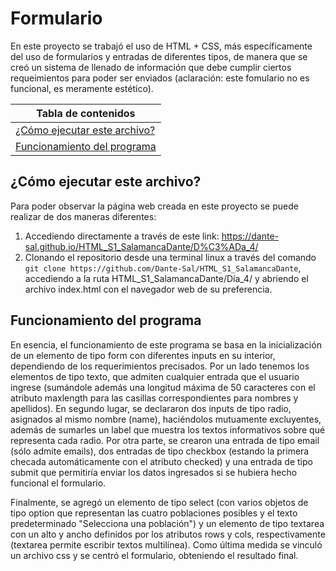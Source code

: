 # Formulario

En este proyecto se trabajó el uso de HTML + CSS, más específicamente del uso de formularios y entradas de diferentes tipos, de manera que se creó un sistema de llenado de información que debe cumplir ciertos requeimientos para poder ser enviados (aclaración: este fomulario no es funcional, es meramente estético).

|Tabla de contenidos|
|--|
|[¿Cómo ejecutar este archivo?](#Ejecucion)|
|[Funcionamiento del programa](#Funcionamiento)|

<a name="Ejecucion"></a>

## ¿Cómo ejecutar este archivo?

Para poder observar la página web creada en este proyecto se puede realizar de dos maneras diferentes:

1. Accediendo directamente a través de este link: https://dante-sal.github.io/HTML_S1_SalamancaDante/D%C3%ADa_4/
2. Clonando el repositorio desde una terminal linux a través del comando `git clone https://github.com/Dante-Sal/HTML_S1_SalamancaDante`, accediendo a la ruta HTML_S1_SalamancaDante/Día_4/ y abriendo el archivo index.html con el navegador web de su preferencia.

<a name="Funcionamiento"></a>

## Funcionamiento del programa

En esencia, el funcionamiento de este programa se basa en la inicialización de un elemento de tipo form con diferentes inputs en su interior, dependiendo de los requerimientos precisados. Por un lado tenemos los elementos de tipo texto, que admiten cualquier entrada que el usuario ingrese (sumándole además una longitud máxima de 50 caracteres con el atributo maxlength para las casillas correspondientes para nombres y apellidos). En segundo lugar, se declararon dos inputs de tipo radio, asignados al mismo nombre (name), haciéndolos mutuamente excluyentes, además de sumarles un label que muestra los textos informativos sobre qué representa cada radio. Por otra parte, se crearon una entrada de tipo email (sólo admite emails), dos entradas de tipo checkbox (estando la primera checada automáticamente con el atributo checked) y una entrada de tipo submit que permitiría enviar los datos ingresados si se hubiera hecho funcional el formulario.

Finalmente, se agregó un elemento de tipo select (con varios objetos de tipo option que representan las cuatro poblaciones posibles y el texto predeterminado "Selecciona una población") y un elemento de tipo textarea con un alto y ancho definidos por los atributos rows y cols, respectivamente (textarea permite escribir textos multilínea). Como última medida se vinculó un archivo css y se centró el formulario, obteniendo el resultado final.